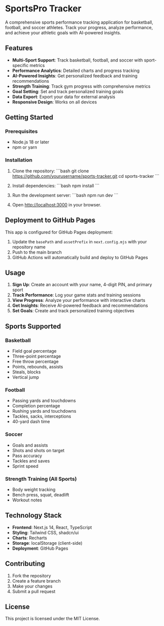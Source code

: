 # SportsPro Tracker

A comprehensive sports performance tracking application for basketball, football, and soccer athletes. Track your progress, analyze performance, and achieve your athletic goals with AI-powered insights.

## Features

- **Multi-Sport Support**: Track basketball, football, and soccer with sport-specific metrics
- **Performance Analytics**: Detailed charts and progress tracking
- **AI-Powered Insights**: Get personalized feedback and training recommendations
- **Strength Training**: Track gym progress with comprehensive metrics
- **Goal Setting**: Set and track personalized training goals
- **Data Export**: Export your data for external analysis
- **Responsive Design**: Works on all devices

## Getting Started

### Prerequisites

- Node.js 18 or later
- npm or yarn

### Installation

1. Clone the repository:
\`\`\`bash
git clone https://github.com/yourusername/sports-tracker.git
cd sports-tracker
\`\`\`

2. Install dependencies:
\`\`\`bash
npm install
\`\`\`

3. Run the development server:
\`\`\`bash
npm run dev
\`\`\`

4. Open [http://localhost:3000](http://localhost:3000) in your browser.

## Deployment to GitHub Pages

This app is configured for GitHub Pages deployment:

1. Update the `basePath` and `assetPrefix` in `next.config.mjs` with your repository name
2. Push to the main branch
3. GitHub Actions will automatically build and deploy to GitHub Pages

## Usage

1. **Sign Up**: Create an account with your name, 4-digit PIN, and primary sport
2. **Track Performance**: Log your game stats and training sessions
3. **View Progress**: Analyze your performance with interactive charts
4. **Get Insights**: Receive AI-powered feedback and recommendations
5. **Set Goals**: Create and track personalized training objectives

## Sports Supported

### Basketball
- Field goal percentage
- Three-point percentage
- Free throw percentage
- Points, rebounds, assists
- Steals, blocks
- Vertical jump

### Football
- Passing yards and touchdowns
- Completion percentage
- Rushing yards and touchdowns
- Tackles, sacks, interceptions
- 40-yard dash time

### Soccer
- Goals and assists
- Shots and shots on target
- Pass accuracy
- Tackles and saves
- Sprint speed

### Strength Training (All Sports)
- Body weight tracking
- Bench press, squat, deadlift
- Workout notes

## Technology Stack

- **Frontend**: Next.js 14, React, TypeScript
- **Styling**: Tailwind CSS, shadcn/ui
- **Charts**: Recharts
- **Storage**: localStorage (client-side)
- **Deployment**: GitHub Pages

## Contributing

1. Fork the repository
2. Create a feature branch
3. Make your changes
4. Submit a pull request

## License

This project is licensed under the MIT License.

